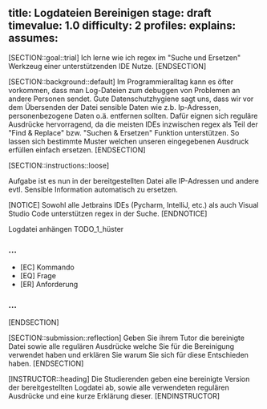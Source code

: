 title: Logdateien Bereinigen
stage: draft
timevalue: 1.0
difficulty: 2
profiles:
explains:
assumes:
---
[SECTION::goal::trial]
Ich lerne wie ich regex im "Suche und Ersetzen" Werkzeug einer unterstützenden IDE Nutze.
[ENDSECTION]

[SECTION::background::default]
Im Programmieralltag kann es öfter vorkommen, dass man Log-Dateien zum debuggen von Problemen an andere Personen
sendet. Gute Datenschutzhygiene sagt uns, dass wir vor dem Übersenden der Datei sensible Daten wie z.b. Ip-Adressen,
personenbezogene Daten o.ä. entfernen sollten. Dafür eignen sich reguläre Ausdrücke hervorragend, da die meisten IDEs
inzwischen regex als Teil der "Find & Replace" bzw. "Suchen & Ersetzen" Funktion unterstützen. 
So lassen sich bestimmte Muster welchen unseren eingegebenen Ausdruck erfüllen einfach ersetzen.
[ENDSECTION]

[SECTION::instructions::loose]

Aufgabe ist es nun in der bereitgestellten Datei alle IP-Adressen und andere evtl. Sensible Information automatisch zu
ersetzen.

[NOTICE]
Sowohl alle Jetbrains IDEs (Pycharm, IntelliJ, etc.) als auch Visual Studio Code unterstützen regex in der Suche.
[ENDNOTICE]

Logdatei anhängen TODO_1_hüster

### ...

- [EC] Kommando
- [EQ] Frage
- [ER] Anforderung

### ...

[ENDSECTION]

[SECTION::submission::reflection]
Geben Sie ihrem Tutor die bereinigte Datei sowie alle regulären Ausdrücke welche Sie für die Bereinigung 
verwendet haben und erklären Sie warum Sie sich für diese Entschieden haben.
[ENDSECTION]

[INSTRUCTOR::heading]
Die Studierenden geben eine bereinigte Version der bereitgestellten Logdatei ab, sowie alle verwendeten regulären
Ausdrücke und eine kurze Erklärung dieser.
[ENDINSTRUCTOR]
